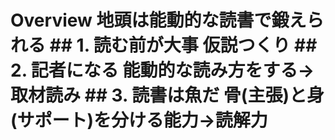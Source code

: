 # Overview 地頭は能動的な読書で鍛えられる ## 1. 読む前が大事 仮説つくり ## 2. 記者になる 能動的な読み方をする→取材読み ## 3. 読書は魚だ 骨(主張)と身(サポート)を分ける能力→読解力
